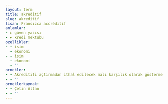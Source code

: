 ```yaml
---
layout: term
title: akreditif
slug: akreditif
lisan: Fransızca accréditif
anlamlar:
- ► güven yazısı
- ► kredi mektubu
ozellikler:
- - isim
  - ekonomi
- - isim
  - ekonomi
  - ''
ornekler:
- - Akreditifi açtırmadan ithal edilecek malı karşılık olarak gösterme olanağı yok.
- - ''
orneklerkaynak:
- - Çetin Altan
- - ''
---
```

